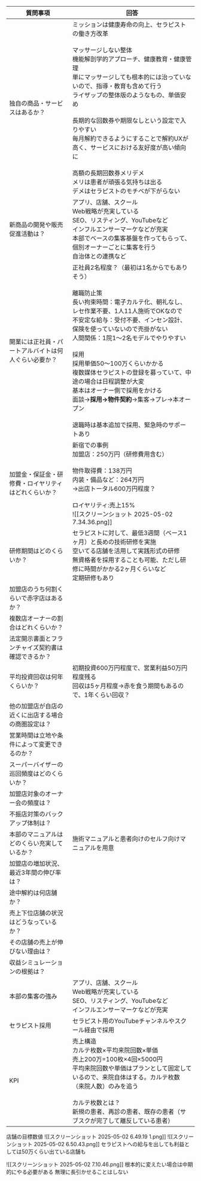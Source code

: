 
| 質問事項                       | 回答                                                                                                                                                                                                                                                                                               |
| -------------------------- | ------------------------------------------------------------------------------------------------------------------------------------------------------------------------------------------------------------------------------------------------------------------------------------------------ |
| 独自の商品・サービスはあるか？            | ミッションは健康寿命の向上、セラピストの働き方改革<br><br>マッサージしない整体<br>機能解剖学的アプローチ、健康教育・健康管理<br>単にマッサージしても根本的には治っていないので、指導・教育も含めて行う<br>ライザップの整体版のようなもの、単価安め<br><br>長期的な回数券や期限なしという設定で入りやすい<br>毎月解約できるようにすることで解約UXが高く、サービスにおける友好度が高い傾向に<br><br>高額の長期回数券メリデメ<br>メリは患者が頑張る気持ちは出る<br>デメはセラピストのモチベが下がらない                      |
| 新商品の開発や販売促進活動は？            | アプリ、店舗、スクール<br>Web戦略が充実している<br>SEO、リスティング、YouTubeなど<br>インフルエンサーマーケなどが充実<br>本部でベースの集客基盤を作ってもらって、個別オーナーごとに集客を行う<br>自治体との連携など                                                                                                                                                                       |
| 開業には正社員・パートアルバイトは何人ぐらい必要か？ | 正社員2名程度？（最初は1名からでもありそう）<br><br>離職防止策<br>長い拘束時間：電子カルテ化、朝礼なし、レセ作業不要、1人11人施術でOKなので<br>不安定な給与：受付不要、インセン設計、保険を使っていないので売掛がない<br>人間関係：1院1〜2名モデルでやりやすい<br><br>採用<br>採用単価50〜100万くらいかかる<br>複数媒体セラピストの登録を募っていて、中途の場合は日程調整が大変<br>基本はオーナー側で採用をかける<br>面談→**採用→物件契約**→集客→プレ→本オープン<br><br>退職時は基本追加で採用、緊急時のサポートあり |
| 加盟金・保証金・研修費・ロイヤリティはどれくらいか？ | 新宿での事例<br>加盟店：250万円（研修費用含む）<br><br>物件取得費：138万円<br>内装・備品など：264万円<br>→出店トータル600万円程度？<br><br>ロイヤリティ:売上15%<br>![[スクリーンショット 2025-05-02 7.34.36.png]]                                                                                                                                                  |
| 研修期間はどのくらいか？               | セラピストに対して、最低3週間（ベース1ヶ月）と長めの技術研修を実施<br>空いてる店舗を活用して実践形式の研修<br>無資格者を採用することも可能、ただし研修に時間がかかる2ヶ月くらいなど<br>定期研修もあり                                                                                                                                                                                       |
| 加盟店のうち何割くらいで赤字店はあるか？       |                                                                                                                                                                                                                                                                                                  |
| 複数店オーナーの割合はどれくらいか？         |                                                                                                                                                                                                                                                                                                  |
| 法定開示書面とフランチャイズ契約書は確認できるか？  |                                                                                                                                                                                                                                                                                                  |
| 平均投資回収は何年くらいか？             | 初期投資600万円程度で、営業利益50万円程度残る<br>回収は5ヶ月程度→赤を食う期間もあるので、1年くらい回収？                                                                                                                                                                                                                                       |
| 他の加盟店が自店の近くに出店する場合の商圏設定は？  |                                                                                                                                                                                                                                                                                                  |
| 営業時間は立地や条件によって変更できるのか？     |                                                                                                                                                                                                                                                                                                  |
| スーパーバイザーの巡回頻度はどのくらいか？      |                                                                                                                                                                                                                                                                                                  |
| 加盟店対象のオーナー会の頻度は？           |                                                                                                                                                                                                                                                                                                  |
| 不振店対策のバックアップ体制は？           |                                                                                                                                                                                                                                                                                                  |
| 本部のマニュアルはどのくらい充実しているか？     | 施術マニュアルと患者向けのセルフ向けマニュアルを用意                                                                                                                                                                                                                                                                       |
| 加盟店の増加状況、最近3年間の伸び率は？       |                                                                                                                                                                                                                                                                                                  |
| 途中解約は何店舗か？                 |                                                                                                                                                                                                                                                                                                  |
| 売上下位店舗の状況はどうなっているか？        |                                                                                                                                                                                                                                                                                                  |
| その店舗の売上が伸びない理由は？           |                                                                                                                                                                                                                                                                                                  |
| 収益シミュレーションの根拠は？            |                                                                                                                                                                                                                                                                                                  |
| 本部の集客の強み                   | アプリ、店舗、スクール<br>Web戦略が充実している<br>SEO、リスティング、YouTubeなど<br>インフルエンサーマーケなどが充実                                                                                                                                                                                                                          |
| セラピスト採用                    | セラピスト用のYouTubeチャンネルやスクール経由で採用                                                                                                                                                                                                                                                                    |
| KPI                        | 売上構造<br>カルテ枚数×平均来院回数×単価<br>売上200万=100枚×4回×5000円<br>平均来院回数や単価はプランとして固定しているので、来院自体はする。カルテ枚数（来院人数）のみを追う<br><br>カルテ枚数とは？<br>新規の患者、再診の患者、既存の患者（サブスクが完了して離反している患者）<br>                                                                                                                                 |
店舗の目標数値
![[スクリーンショット 2025-05-02 6.49.19 1.png]]
![[スクリーンショット 2025-05-02 6.50.43.png]]
セラピストへの給与を出しても利益としては50万くらい出ている店舗も

![[スクリーンショット 2025-05-02 7.10.46.png]]
根本的に変えたい場合は中期的にやる必要がある
無理に長引かせることはしない
